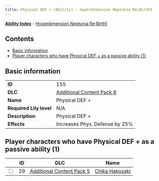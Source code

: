 ```yaml
---
title: Physical DEF + (Ability) - Hyperdimension Neptunia Re;Birth1
---
```


[**Ability Index**](/neptunia/rb1/ability/index.html) - [Hyperdimension Neptunia Re;Birth1](/neptunia/rb1)

## Contents

- [Basic information](#basic-information)
- [Player characters who have Physical DEF + as a passive ability (1)](#player-characters-who-have-physical-def-as-a-passive-ability-1)

## Basic information

|   |   |
| -- | -- |
| **ID** | 155 |
| **DLC** | [Additional Content Pack 8](/neptunia/rb1/dlc/17-pack8.html) |
| **Name** | Physical DEF + |
| **Required Lily level** | N/A |
| **Description** | Physical DEF + |
| **Effects** | Increases Phys. Defense by 25% |


## Player characters who have Physical DEF + as a passive ability (1)

|    | ID | DLC | Name |
| -- | -- | --- | ---- |
| <input type="checkbox" id="rb1-player-14-29" class="trackbox" /> | 29 | [Additional Content Pack 5](/neptunia/rb1/dlc/14-pack5.html) | [Chika Hakozaki](/neptunia/rb1/player/14-29-chika-hakozaki.html) |
